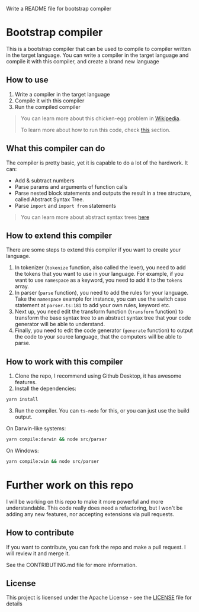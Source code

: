Write a README file for bootstrap compiler

# Bootstrap compiler

This is a bootstrap compiler that can be used to compile to compiler written in the target language. You can write a compiler in the target language and compile it with this compiler, and create a brand new language

## How to use

1. Write a compiler in the target language
2. Compile it with this compiler
3. Run the compiled compiler

> You can learn more about this chicken-egg problem in [Wikipedia](https://en.wikipedia.org/wiki/Bootstrapping_(compilers)).
>
> To learn more about how to run this code, check [this](#how-to-work-with-this-compiler) section.

## What this compiler can do

The compiler is pretty basic, yet it is capable to do a lot of the hardwork. It can: 
* Add & subtract numbers
* Parse params and arguments of function calls
* Parse nested block statements and outputs the result in a tree structure, called Abstract Syntax Tree.
* Parse `import` and `import from` statements

> You can learn more about abstract syntax trees [here](https://en.wikipedia.org/wiki/Abstract_syntax_tree)

## How to extend this compiler

There are some steps to extend this compiler if you want to create your language.

1. In tokenizer (`tokenize` function, also called the lexer), you need to add the tokens that you want to use in your language. For example, if you want to use `namespace` as a keyword, you need to add it to the `tokens` array.
2. In parser (`parse` function), you need to add the rules for your language. Take the `namespace` example for instance, you can use the switch case statement at `parser.ts:181` to add your own rules, keyword etc.
3. Next up, you need edit the transform function (`transform` function) to transform the base syntax tree to an abstract syntax tree that your code generator will be able to understand.
4. Finally, you need to edit the code generator (`generate` function) to output the code to your source language, that the computers will be able to parse.

## How to work with this compiler

1. Clone the repo, I recommend using Github Desktop, it has awesome features.
2. Install the dependencies:
```bash
yarn install
```
3. Run the compiler. You can `ts-node` for this, or you can just use the build output.

On Darwin-like systems:
```bash
yarn compile:darwin && node src/parser
````

On Windows:
```bash
yarn compile:win && node src/parser
````

# Further work on this repo

I will be working on this repo to make it more powerful and more understandable. This code really does need a refactoring, but I won't be adding any new features, nor accepting extensions via pull requests.

## How to contribute

If you want to contribute, you can fork the repo and make a pull request. I will review it and merge it.

See the CONTRIBUTING.md file for more information.

## License

This project is licensed under the Apache License - see the [LICENSE](LICENSE) file for details